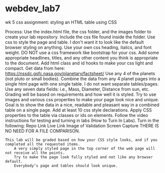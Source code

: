 # webdev_lab7
wk 5 css assignment: styling an HTML table using CSS

Process:
    Use the index.html file, the css folder, and the images folder to create your lab repository. Include the css file found inside the folder.
    Use css to style the page and table. I don't want it to look like the default browser styling on anything. Use your own css heading, italics, and font weight.
    DO NOT use a css framework like bootstrap for your css.
    Add some appropriate headlines, titles, and any other content you think is appropriate to the document.
    Add html class and id hooks to make your css light and compact.
    Get data from here: https://nssdc.gsfc.nasa.gov/planetary/factsheet/
    Use any 4 of the planets (not pluto or small bodies).
    Combine the data from any 4 planet pages into a single html page with one single table. I do not want separate tables/pages.
    Use any seven data fields: i.e., Mass, Diameter, Distance from sun, etc.
    Grading will be based on requirements and how well it is styled. Try to use images and various css properties to make your page look nice and unique.
    Goal is to show the data in a nice, readable and pleasant way in a combined table on a single page.
    Add at least 10 css style declarations.
    Apply CSS properties to the table via classes or ids on elements.
    Follow the video instructions for testing and turning in labs (How to Turn In Labs).
    Turn in the following:
        Repo Link
        Live Link
        Image of Validation Screen Capture
        THERE IS NO NEED FOR A FILE COMPARISON.
    
    This lab will be graded based on how your CSS style looks, and if you completed all the requested items.
        A very simply styled page in the top corner of the web page will not receive all the points.
        Try to make the page look fully styled and not like any browser default.
        Everybody’s page and tables should look unique.

